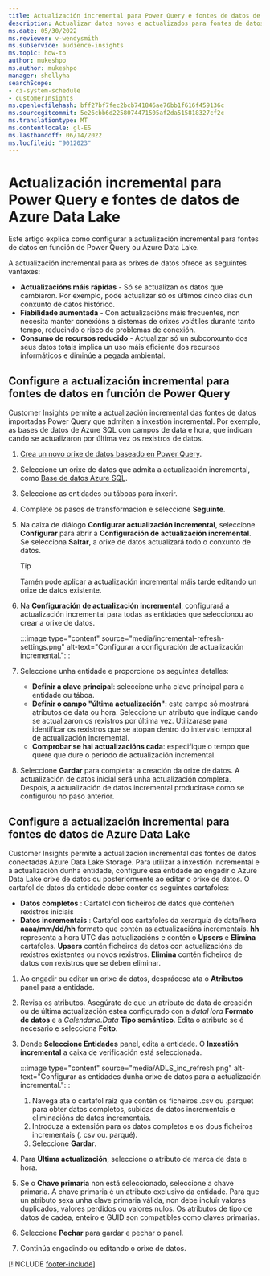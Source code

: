 ```yaml
---
title: Actualización incremental para Power Query e fontes de datos de Azure Data Lake
description: Actualizar datos novos e actualizados para fontes de datos grandes en base a Power Query ou fontes de datos de Azure Data Lake.
ms.date: 05/30/2022
ms.reviewer: v-wendysmith
ms.subservice: audience-insights
ms.topic: how-to
author: mukeshpo
ms.author: mukeshpo
manager: shellyha
searchScope:
- ci-system-schedule
- customerInsights
ms.openlocfilehash: bff27bf7fec2bcb741846ae76bb1f616f459136c
ms.sourcegitcommit: 5e26cbb6d2258074471505af2da515818327cf2c
ms.translationtype: MT
ms.contentlocale: gl-ES
ms.lasthandoff: 06/14/2022
ms.locfileid: "9012023"
---
```

# <a name="incremental-refresh-for-power-query-and-azure-data-lake-data-sources"></a>Actualización incremental para Power Query e fontes de datos de Azure Data Lake

Este artigo explica como configurar a actualización incremental para fontes de datos en función de Power Query ou Azure Data Lake.

A actualización incremental para as orixes de datos ofrece as seguintes vantaxes:

- **Actualizacións máis rápidas** - Só se actualizan os datos que cambiaron. Por exemplo, pode actualizar só os últimos cinco días dun conxunto de datos histórico.
- **Fiabilidade aumentada** - Con actualizacións máis frecuentes, non necesita manter conexións a sistemas de orixes volátiles durante tanto tempo, reducindo o risco de problemas de conexión.
- **Consumo de recursos reducido** - Actualizar só un subconxunto dos seus datos totais implica un uso máis eficiente dos recursos informáticos e diminúe a pegada ambiental.

## <a name="configure-incremental-refresh-for-data-sources-based-on-power-query"></a>Configure a actualización incremental para fontes de datos en función de Power Query

Customer Insights permite a actualización incremental das fontes de datos importadas Power Query que admiten a inxestión incremental. Por exemplo, as bases de datos de Azure SQL con campos de data e hora, que indican cando se actualizaron por última vez os rexistros de datos.

1. [Crea un novo orixe de datos baseado en Power Query](connect-power-query.md).

1. Seleccione un orixe de datos que admita a actualización incremental, como [Base de datos Azure SQL](/power-query/connectors/azuresqldatabase).

1. Seleccione as entidades ou táboas para inxerir.

1. Complete os pasos de transformación e seleccione **Seguinte**.

1. Na caixa de diálogo **Configurar actualización incremental**, seleccione **Configurar** para abrir a **Configuración de actualización incremental**. Se selecciona **Saltar**, a orixe de datos actualizará todo o conxunto de datos.
   > [!TIP]
   > Tamén pode aplicar a actualización incremental máis tarde editando un orixe de datos existente.

1. Na **Configuración de actualización incremental**, configurará a actualización incremental para todas as entidades que seleccionou ao crear a orixe de datos.

   :::image type="content" source="media/incremental-refresh-settings.png" alt-text="Configurar a configuración de actualización incremental.":::

1. Seleccione unha entidade e proporcione os seguintes detalles:

   - **Definir a clave principal**: seleccione unha clave principal para a entidade ou táboa.
   - **Definir o campo "última actualización"**: este campo só mostrará atributos de data ou hora. Seleccione un atributo que indique cando se actualizaron os rexistros por última vez. Utilizarase para identificar os rexistros que se atopan dentro do intervalo temporal de actualización incremental.
   - **Comprobar se hai actualizacións cada**: especifique o tempo que quere que dure o período de actualización incremental.

1. Seleccione **Gardar** para completar a creación da orixe de datos. A actualización de datos inicial será unha actualización completa. Despois, a actualización de datos incremental producirase como se configurou no paso anterior.

## <a name="configure-incremental-refresh-for-azure-data-lake-data-sources"></a>Configure a actualización incremental para fontes de datos de Azure Data Lake

Customer Insights permite a actualización incremental das fontes de datos conectadas Azure Data Lake Storage. Para utilizar a inxestión incremental e a actualización dunha entidade, configure esa entidade ao engadir o Azure Data Lake orixe de datos ou posteriormente ao editar o orixe de datos. O cartafol de datos da entidade debe conter os seguintes cartafoles:

- **Datos completos** : Cartafol con ficheiros de datos que conteñen rexistros iniciais
- **Datos incrementais** : Cartafol cos cartafoles da xerarquía de data/hora **aaaa/mm/dd/hh** formato que contén as actualizacións incrementais. **hh** representa a hora UTC das actualizacións e contén o **Upsers** e **Elimina** cartafoles. **Upsers** contén ficheiros de datos con actualizacións de rexistros existentes ou novos rexistros. **Elimina** contén ficheiros de datos con rexistros que se deben eliminar.

1. Ao engadir ou editar un orixe de datos, desprácese ata o **Atributos** panel para a entidade.

1. Revisa os atributos. Asegúrate de que un atributo de data de creación ou de última actualización estea configurado con a *dataHora* **Formato de datos** e a *Calendario.Data* **Tipo semántico**. Edita o atributo se é necesario e selecciona **Feito**.

1. Dende **Seleccione Entidades** panel, edita a entidade. O **Inxestión incremental** a caixa de verificación está seleccionada.

   :::image type="content" source="media/ADLS_inc_refresh.png" alt-text="Configurar as entidades dunha orixe de datos para a actualización incremental.":::

   1. Navega ata o cartafol raíz que contén os ficheiros .csv ou .parquet para obter datos completos, subidas de datos incrementais e eliminacións de datos incrementais.
   1. Introduza a extensión para os datos completos e os dous ficheiros incrementais (\. csv ou\. parqué).
   1. Seleccione **Gardar**.

1. Para **Última actualización**, seleccione o atributo de marca de data e hora.

1. Se o **Chave primaria** non está seleccionado, seleccione a chave primaria. A chave primaria é un atributo exclusivo da entidade. Para que un atributo sexa unha clave primaria válida, non debe incluír valores duplicados, valores perdidos ou valores nulos. Os atributos de tipo de datos de cadea, enteiro e GUID son compatibles como claves primarias.

1. Seleccione **Pechar** para gardar e pechar o panel.

1. Continúa engadindo ou editando o orixe de datos.

[!INCLUDE [footer-include](includes/footer-banner.md)]
